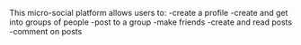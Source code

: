 This micro-social platform allows users to:
 -create a profile
 -create and get into groups of people
 -post to a group
 -make friends
 -create and read posts
 -comment on posts
